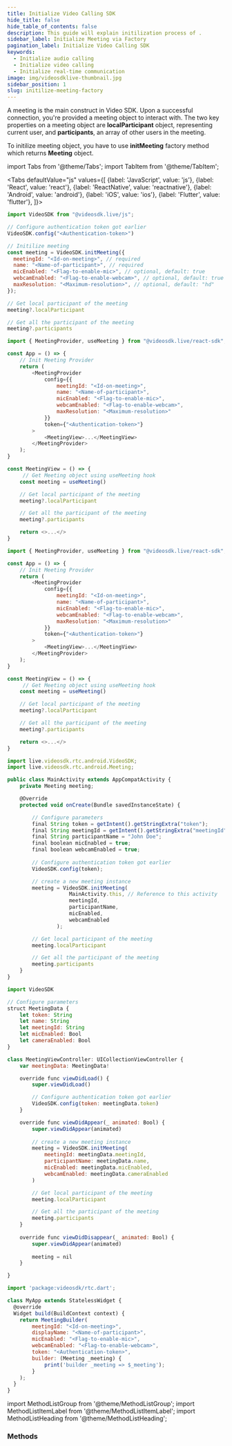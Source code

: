 ```yaml
---
title: Initialize Video Calling SDK
hide_title: false
hide_table_of_contents: false
description: This guide will explain initilization process of .
sidebar_label: Initialize Meeting via Factory
pagination_label: Initialize Video Calling SDK
keywords:
  - Initialize audio calling
  - Initialize video calling
  - Initialize real-time communication
image: img/videosdklive-thumbnail.jpg
sidebar_position: 1
slug: initilize-meeting-factory
---
```


A meeting is the main construct in Video SDK. Upon a successful connection, you're provided a meeting object to interact with. The two key properties on a meeting object are **localParticipant** object, representing current user, and **participants**, an array of other users in the meeting. 

To initilize meeting object, you have to use **initMeeting** factory method which returns **Meeting** object.

import Tabs from '@theme/Tabs';
import TabItem from '@theme/TabItem';

<Tabs
defaultValue="js"
values={[
{label: 'JavaScript', value: 'js'},
{label: 'React', value: 'react'},
{label: 'ReactNative', value: 'reactnative'},
{label: 'Android', value: 'android'},
{label: 'iOS', value: 'ios'},
{label: 'Flutter', value: 'flutter'},
]}>
<TabItem value="js">

```js
import VideoSDK from "@videosdk.live/js";

// Configure authentication token got earlier
VideoSDK.config("<Authentication-token>")

// Initilize meeting
const meeting = VideoSDK.initMeeting({
  meetingId: "<Id-on-meeting>", // required
  name: "<Name-of-participant>", // required
  micEnabled: "<Flag-to-enable-mic>", // optional, default: true
  webcamEnabled: "<Flag-to-enable-webcam>", // optional, default: true
  maxResolution: "<Maximum-resolution>", // optional, default: "hd"
});

// Get local participant of the meeting 
meeting?.localParticipant 

// Get all the participant of the meeting 
meeting?.participants 
```

</TabItem>
<TabItem value="react">

```js
import { MeetingProvider, useMeeting } from "@videosdk.live/react-sdk";

const App = () => {
    // Init Meeting Provider
    return (
        <MeetingProvider
            config={{
                meetingId: "<Id-on-meeting>",
                name: "<Name-of-participant>",
                micEnabled: "<Flag-to-enable-mic>",
                webcamEnabled: "<Flag-to-enable-webcam>",
                maxResolution: "<Maximum-resolution>"
            }}
            token={"<Authentication-token>"}
        >
            <MeetingView>...</MeetingView>
        </MeetingProvider>
    );
}

const MeetingView = () => {
     // Get Meeting object using useMeeting hook
    const meeting = useMeeting()

    // Get local participant of the meeting 
    meeting?.localParticipant 

    // Get all the participant of the meeting 
    meeting?.participants 

    return <>...</>
}

```

</TabItem>
<TabItem value="reactnative">

```js
import { MeetingProvider, useMeeting } from "@videosdk.live/react-sdk";

const App = () => {
    // Init Meeting Provider
    return (
        <MeetingProvider
            config={{
                meetingId: "<Id-on-meeting>",
                name: "<Name-of-participant>",
                micEnabled: "<Flag-to-enable-mic>",
                webcamEnabled: "<Flag-to-enable-webcam>",
                maxResolution: "<Maximum-resolution>"
            }}
            token={"<Authentication-token>"}
        >
            <MeetingView>...</MeetingView>
        </MeetingProvider>
    );
}

const MeetingView = () => {
     // Get Meeting object using useMeeting hook
    const meeting = useMeeting()

    // Get local participant of the meeting 
    meeting?.localParticipant 

    // Get all the participant of the meeting 
    meeting?.participants 

    return <>...</>
}

```

</TabItem>
<TabItem value="android">

```js
import live.videosdk.rtc.android.VideoSDK;
import live.videosdk.rtc.android.Meeting;

public class MainActivity extends AppCompatActivity {
    private Meeting meeting;

    @Override
    protected void onCreate(Bundle savedInstanceState) {

        // Configure parameters
        final String token = getIntent().getStringExtra("token");
        final String meetingId = getIntent().getStringExtra("meetingId");
        final String participantName = "John Doe";
        final boolean micEnabled = true;
        final boolean webcamEnabled = true;
        
        // Configure authentication token got earlier
        VideoSDK.config(token);

        // create a new meeting instance
        meeting = VideoSDK.initMeeting(
                    MainActivity.this, // Reference to this activity
                    meetingId, 
                    participantName,
                    micEnabled, 
                    webcamEnabled
                );

        // Get local participant of the meeting 
        meeting.localParticipant 

        // Get all the participant of the meeting 
        meeting.participants 
    }
}

```

</TabItem>
<TabItem value="ios">

```js
import VideoSDK

// Configure parameters
struct MeetingData {
    let token: String
    let name: String
    let meetingId: String
    let micEnabled: Bool
    let cameraEnabled: Bool
}

class MeetingViewController: UICollectionViewController {
    var meetingData: MeetingData!

    override func viewDidLoad() {
        super.viewDidLoad()

        // Configure authentication token got earlier
        VideoSDK.config(token: meetingData.token)
    }

    override func viewDidAppear(_ animated: Bool) {
        super.viewDidAppear(animated)
        
        // create a new meeting instance
        meeting = VideoSDK.initMeeting(
            meetingId: meetingData.meetingId,
            participantName: meetingData.name,
            micEnabled: meetingData.micEnabled,
            webcamEnabled: meetingData.cameraEnabled
        )

        // Get local participant of the meeting 
        meeting.localParticipant 

        // Get all the participant of the meeting 
        meeting.participants 
    }
    
    override func viewDidDisappear(_ animated: Bool) {
        super.viewDidAppear(animated)
        
        meeting = nil
    }

}
```

</TabItem>
<TabItem value="flutter">

```js
import 'package:videosdk/rtc.dart';

class MyApp extends StatelessWidget {
  @override
  Widget build(BuildContext context) {
    return MeetingBuilder(
        meetingId: "<Id-on-meeting>",
        displayName: "<Name-of-participant>",
        micEnabled: "<Flag-to-enable-mic>",
        webcamEnabled: "<Flag-to-enable-webcam>",
        token: "<Authentication-token>",
        builder: (Meeting _meeting) {
            print('builder _meeting => $_meeting');
        }
    );
  }
}
```

</TabItem>
</Tabs>


import MethodListGroup from '@theme/MethodListGroup';
import MethodListItemLabel from '@theme/MethodListItemLabel';
import MethodListHeading from '@theme/MethodListHeading';


### Methods

<MethodListGroup>
  <MethodListItemLabel name="config()" description="Method to configure authentication token in SDK. It established connection between client and server"   >
    <MethodListGroup>
      <MethodListHeading heading="parameters" />
      <MethodListItemLabel name="token" type={"String"} option="required" description="Authentication token generated earlier" />
    </MethodListGroup>
  </MethodListItemLabel>
</MethodListGroup>

<MethodListGroup>
  <MethodListItemLabel name="initMeeting()"  description="Factory method to initialize Meeting object" >
    <MethodListGroup>
      <MethodListHeading heading="parameters" />
      <MethodListItemLabel name="meetingId"  type={"String"} option="required" description="meetingId generated using API" />
      <MethodListItemLabel name="name"  type={"String"}  option="required" description="name of the participant" />
      <MethodListItemLabel name="micEnabled"  type={"Boolean"}  option="optional" defaultValue="true"  description="Flag to enable and disable mic" />
      <MethodListItemLabel name="webcamEnabled"  type={"Boolean"} option="optional" defaultValue="true"  description="Flag to enable and disable camera" />
      <MethodListItemLabel name="maxResolution"  type={"String"} option="optional" defaultValue="hd"  description="Maximum resoultion a particular participant should have" />
    </MethodListGroup>
  </MethodListItemLabel>
</MethodListGroup>